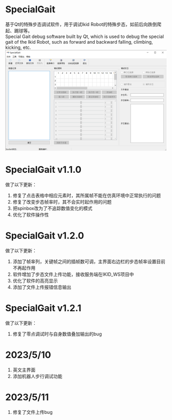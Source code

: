 # SpecialGait 
基于Qt的特殊步态调试软件，用于调试Ikid Robot的特殊步态，如前后向跌倒爬起、踢球等。  
Special Gait debug software built by Qt, which is used to debug the special gait of the Ikid Robot, such as forward and backward falling, climbing, kicking, etc.
![image](https://github.com/BronWang/SpecialGait/blob/special_gait_wp/images/software_GUI.png)

# SpecialGait v1.1.0
做了以下更新：
1. 修复了点击表格中相应元素时，其所属帧不能在仿真环境中正常执行的问题
2. 修复了改变步态帧率时，其不会实时起作用的问题
3. 把spinbox改为了不追踪数值变化的模式
4. 优化了软件操作性

# SpecialGait v1.2.0
做了以下更新：
1. 添加了帧率列，关键帧之间的插帧数可调，主界面右边栏的步态帧率设置目前不再起作用
2. 软件增加了步态文件上传功能，接收服务端在IKID_WS项目中
3. 优化了软件的高亮显示
4. 添加了文件上传报错信息输出

# SpecialGait v1.2.1
做了以下更新：
1. 修复了零点调试时与自身数值叠加输出的bug

# 2023/5/10
1. 英文主界面
2. 添加机器人步行调试功能

# 2023/5/11
1. 修复了文件上传bug

